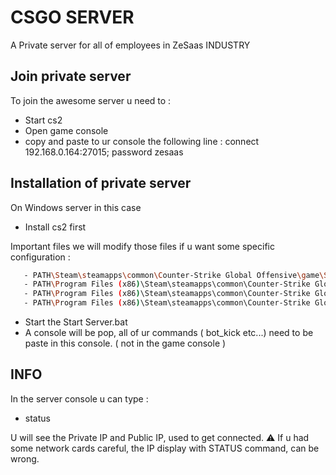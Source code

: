 
# CSGO SERVER

A Private server for all of employees in ZeSaas INDUSTRY


## Join private server

To join the awesome server u need to : 

- Start cs2
- Open game console
- copy and paste to ur console the following line : connect 192.168.0.164:27015; password zesaas


## Installation of private server

On Windows server in this case

- Install cs2 first

Important files we will modify those files if u want some specific configuration : 
```bash
   - PATH\Steam\steamapps\common\Counter-Strike Global Offensive\game\Start Server.bat
   - PATH\Program Files (x86)\Steam\steamapps\common\Counter-Strike Global Offensive\game\csgo\cfg\serverconfig.cfg
   - PATH\Program Files (x86)\Steam\steamapps\common\Counter-Strike Global Offensive\game\csgo\cfg\gamemodes_server.txt
   - PATH\Program Files (x86)\Steam\steamapps\common\Counter-Strike Global Offensive\game\csgo_mods ( useless dans notre cas pour le moment )
```
- Start the Start Server.bat
- A console will be pop, all of ur commands ( bot_kick etc...) need to be paste in this console. ( not in the game console )

## INFO

In the server console u can type : 

- status

U will see the Private IP and Public IP, used to get connected.
:warning: If u had some network cards careful, the IP display with STATUS command, can be wrong.
